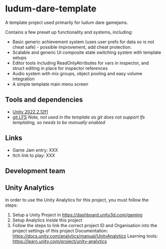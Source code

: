 # ludum-dare-template

A template project used primarily for ludum dare gamejams. 

Contains a few preset up functionality and systems, including:

- Basic generic achievement system (uses user prefs for data so is not cheat safe) - possible improvement, add cheat protection.
- Scalable and generic UI composite state switching system with template setups
- Editor tools including ReadOnlyAtrributes for vars in inspector, and struct editing in place for inspector references
- Audio system with mix groups, object pooling and easy volume integration
- A simple template main menu screen

## Tools and dependencies
- [Unity 2022.2.12f1](https://unity3d.com/unity/whats-new/2022.2.12)
- [git LFS](https://git-lfs.github.com/) _Note, not used in the template as git does not support lfs templating, so needs to be manually enabled_

## Links
- Game Jam entry: XXX
- Itch link to play: XXX

## Development team


## Unity Analytics
In order to use the Unity Analytics for this project, you must follow the steps:
1. Setup a Unity Project in https://dashboard.unity3d.com/gaming
2. Setup Analytics inside this project
3. Follow the steps to link the correct project ID and Organisation into the project settings of this project
Documentation: https://docs.unity.com/analytics/manual/UnityAnalytics
Learning tools: https://learn.unity.com/project/unity-analytics
